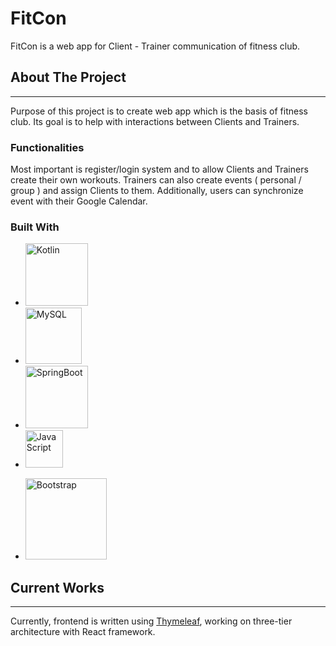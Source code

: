 # FitCon
FitCon is a web app for Client - Trainer communication of fitness club. 

## About The Project

___

Purpose of this project is to create web app which is the basis of fitness club.
Its goal is to help with interactions between Clients and Trainers.

### Functionalities

Most important is register/login system and to allow Clients and Trainers create their own
workouts. Trainers can also create events ( personal / group ) and assign Clients to them.
Additionally, users can synchronize event with their Google Calendar.

### Built With

- <img alt="Kotlin" src="https://upload.wikimedia.org/wikipedia/commons/thumb/d/d4/Kotlin_logo.svg/512px-Kotlin_logo.svg.png?20210504115432" width="100" >
- <img alt="MySQL" src="https://cdn.worldvectorlogo.com/logos/mysql-logo.svg" width="90" >
- <img alt="SpringBoot" src="https://miro.medium.com/v2/resize:fit:640/format:webp/1*ljHUhFnaBissdRBe7DIo6g.png" width="100" >
- <img alt="JavaScript" src="https://cdn.worldvectorlogo.com/logos/javascript-1.svg" width="60" >
[//]: # (- <img alt="React" src="https://cdn.freelogovectors.net/wp-content/uploads/2023/02/react-logo-freelogovectors.net_-400x225.png" width="100" >)
[//]: # (- <img alt="TypeScript" src="https://upload.wikimedia.org/wikipedia/commons/thumb/2/29/TypeScript_Logo_%28Blue%29.svg/512px-TypeScript_Logo_%28Blue%29.svg.png?20171021140721" width="100" >)
- <img alt="Bootstrap" src="https://cdn.worldvectorlogo.com/logos/bootstrap-5.svg" width="130" >

## Current Works

___

Currently, frontend is written using [Thymeleaf](https://www.thymeleaf.org), working on three-tier architecture with React framework.
